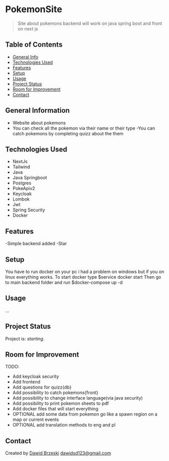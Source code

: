 # PokemonSite
> Site about pokemons backend will work on java spring boot and front on next js
> 
## Table of Contents
* [General Info](#general-information)
* [Technologies Used](#technologies-used)
* [Features](#features)
* [Setup](#setup)
* [Usage](#usage)
* [Project Status](#project-status)
* [Room for Improvement](#room-for-improvement)
* [Contact](#contact)

## General Information
- Website about pokemons
- You can check all the pokemon via their name or their type
-You can catch pokemons by completing quizz about the them
## Technologies Used
- NextJs
- Tailwind
- Java
- Java Springboot
- Postgres
- PokeApiv2
- Keycloak
- Lombok
- Jwt
- Spring Security
- Docker
## Features
-Simple backend added
-Star
## Setup
You have to run docker on your pc i had a problem on windows but if you  on linux everything works.
To start docker type  $service docker start
Then go to main backend folder and run $docker-compose up -d

## Usage
...

## Project Status
Project is: _starting_.

## Room for Improvement
TODO:
- Add keycloak security
- Add frontend
- Add questions for quizz{db}
- Add possibility to catch pokemons{front}
- Add possibility to change interface language(via java security)
- Add possibility to print pokemon sheets to pdf
- Add docker files that will start everything
- OPTIONAL add some data from pokemon go like a spawn region on a map or current events
- OPTIONAL add translation methods to eng and pl

## Contact
Created by [Dawid Brzeski](https://github.com/Leiser619) [dawidsd123@gmail.com](https://gmail.com) 
